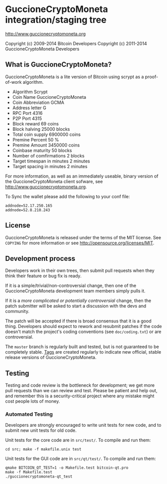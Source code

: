 GuccioneCryptoMoneta integration/staging tree
================================

http://www.guccionecryptomoneta.org

Copyright (c) 2009-2014 Bitcoin Developers
Copyright (c) 2011-2014 GuccioneCryptoMoneta Developers

What is GuccioneCryptoMoneta?
----------------

GuccioneCryptoMoneta is a lite version of Bitcoin using scrypt as a proof-of-work algorithm.
 - Algorithm Scrypt
 - Coin Name GuccioneCryptoMoneta
 - Coin Abbreviation GCMA
 - Address letter G
 - RPC Port 4316
 - P2P Port 4315
 - Block reward 69 coins
 - Block halving 25000 blocks
 - Total coin supply 6900000 coins
 - Premine Percent 50 %
 - Premine Amount 3450000 coins
 - Coinbase maturity 50 blocks
 - Number of comfirmations 2 blocks
 - Target timespan in minutes 2 minutes
 - Target spacing in minutes 2 minutes

For more information, as well as an immediately useable, binary version of
the GuccioneCryptoMoneta client sofware, see http://www.guccionecryptomoneta.org.

To Sync the wallet please add the following to your conf file:

    addnode=52.17.250.165
    addnode=52.8.210.243


License
-------

GuccioneCryptoMoneta is released under the terms of the MIT license. See `COPYING` for more
information or see http://opensource.org/licenses/MIT.

Development process
-------------------

Developers work in their own trees, then submit pull requests when they think
their feature or bug fix is ready.

If it is a simple/trivial/non-controversial change, then one of the GuccioneCryptoMoneta
development team members simply pulls it.

If it is a *more complicated or potentially controversial* change, then the patch
submitter will be asked to start a discussion with the devs and community.

The patch will be accepted if there is broad consensus that it is a good thing.
Developers should expect to rework and resubmit patches if the code doesn't
match the project's coding conventions (see `doc/coding.txt`) or are
controversial.

The `master` branch is regularly built and tested, but is not guaranteed to be
completely stable. [Tags](https://github.com/guccionecryptomoneta-project/guccionecryptomoneta/tags) are created
regularly to indicate new official, stable release versions of GuccioneCryptoMoneta.

Testing
-------

Testing and code review is the bottleneck for development; we get more pull
requests than we can review and test. Please be patient and help out, and
remember this is a security-critical project where any mistake might cost people
lots of money.

### Automated Testing

Developers are strongly encouraged to write unit tests for new code, and to
submit new unit tests for old code.

Unit tests for the core code are in `src/test/`. To compile and run them:

    cd src; make -f makefile.unix test

Unit tests for the GUI code are in `src/qt/test/`. To compile and run them:

    qmake BITCOIN_QT_TEST=1 -o Makefile.test bitcoin-qt.pro
    make -f Makefile.test
    ./guccionecryptomoneta-qt_test

